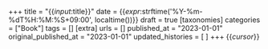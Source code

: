 +++
title = "{{_input_:title}}"
date = {{_expr_:strftime('%Y-%m-%dT%H:%M:%S+09:00', localtime())}}
draft = true
[taxonomies]
categories = ["Book"]
tags = []
[extra]
urls = []
published_at = "2023-01-01"
original_published_at = "2023-01-01"
updated_histories = [
]
+++
{{_cursor_}}
